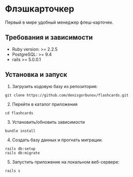# Флэшкарточкер

Первый в мире удобный менеджер флеш-карточек.

## Требования и зависимости
* Ruby version: >= 2.2.5
* PostgreSQL: >= 9.4
* rails >= 5.0.0.1

## Установка и запуск
1. Загрузить кодовую базу из репозитория:
```
git clone https://github.com/denisgorbunov/flashcards.git
```
2. Перейти в каталог приложения
```
cd flashcards
```
3. Установить/обновить зависимости
```
bundle install
```
4. Создать базу данных и прогнать миграции.
```
rails db:setup
rails db:migrate
```

5. Запустить приложение на локальном веб-сервере:
```
rails s
```

